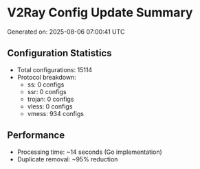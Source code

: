 # V2Ray Config Update Summary
Generated on: 2025-08-06 07:00:41 UTC

## Configuration Statistics
- Total configurations: 15114
- Protocol breakdown:
  - ss: 0 configs
  - ssr: 0 configs
  - trojan: 0 configs
  - vless: 0 configs
  - vmess: 934 configs

## Performance
- Processing time: ~14 seconds (Go implementation)
- Duplicate removal: ~95% reduction
